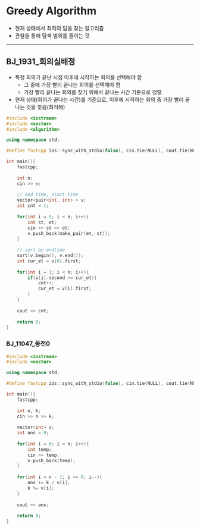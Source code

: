 # Greedy Algorithm
- 현재 상태에서 최적의 답을 찾는 알고리즘
- 관찰을 통해 탐색 범위를 줄이는 것

---

## BJ_1931_회의실배정
- 특정 회의가 끝난 시점 이후에 시작하는 회의를 선택해야 함
  - 그 중에 가장 빨리 끝나는 회의를 선택해야 함
  - 가장 빨리 끝나는 회의를 찾기 위해서 끝나는 시간 기준으로 정렬
- 현재 상태(회의가 끝나는 시간)를 기준으로, 이후에 시작하는 회의 중 가장 빨리 끝나는 것을 찾음(최적해)

```c++
#include <iostream>
#include <vector>
#include <algorithm>

using namespace std;

#define fastcpp ios::sync_with_stdio(false), cin.tie(NULL), cout.tie(NULL);

int main(){
	fastcpp;
	
	int n;
	cin >> n;
	
	// end time, start time
	vector<pair<int, int> > v;
	int cnt = 1;
	
	for(int i = 0; i < n; i++){
		int st, et;
		cin >> st >> et;
		v.push_back(make_pair(et, st));
	}
	
	// sort by endtime
	sort(v.begin(), v.end());
	int cur_et = v[0].first;
	  
	for(int i = 1; i < n; i++){
		if(v[i].second >= cur_et){
			cnt++;
			cur_et = v[i].first;
		}
	}
	
	cout << cnt;
	
	return 0;
}
```

### BJ_11047_동전0
```c++
#include <iostream>
#include <vector>

using namespace std;

#define fastcpp ios::sync_with_stdio(false), cin.tie(NULL), cout.tie(NULL);

int main(){
	fastcpp;
	
	int n, k;
	cin >> n >> k;
	
	vector<int> v;
	int ans = 0;
	
	for(int i = 0; i < n; i++){
		int temp;
		cin >> temp;
		v.push_back(temp);
	}
	
	for(int i = n - 1; i >= 0; i--){
		ans += k / v[i];
		k %= v[i];
	}
	
	cout << ans;
	
	return 0;
}
```